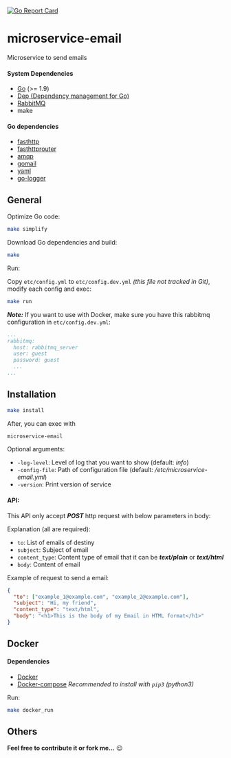 [![Go Report Card](https://goreportcard.com/badge/github.com/savsgio/microservice-email)](https://goreportcard.com/report/github.com/savsgio/microservice-email)

microservice-email
==================

Microservice to send emails


#### System Dependencies

- [Go](https://golang.org/dl/) (>= 1.9)
- [Dep (Dependency management for Go)](https://golang.github.io/dep/)
- [RabbitMQ](https://www.rabbitmq.com/)
- make

#### Go dependencies

- [fasthttp](https://github.com/valyala/fasthttp)
- [fasthttprouter](https://github.com/buaazp/fasthttprouter)
- [amqp](https://github.com/streadway/amqp)
- [gomail](https://github.com/go-gomail/gomail)
- [yaml](https://github.com/go-yaml/yaml)
- [go-logger](https://github.com/savsgio/go-logger)


General
-------

Optimize Go code:
```bash
make simplify
```

Download Go dependencies and build:
```bash
make
```

Run:

Copy `etc/config.yml` to `etc/config.dev.yml` *(this file not tracked in Git)*, modify each config and exec:
```bash
make run
```

***Note:*** If you want to use with Docker, make sure you have this rabbitmq configuration in `etc/config.dev.yml`:
```yaml
...
rabbitmq:
  host: rabbitmq_server
  user: guest
  password: guest
  ...
...
```

Installation
------------

```bash
make install
```

After, you can exec with
```bash
microservice-email
```

Optional arguments:
- `-log-level`: Level of log that you want to show (default: *info*)
- `-config-file`: Path of configuration file (default: */etc/microservice-email.yml*)
- `-version`: Print version of service

#### API:

This API only accept ***POST*** http request with below parameters in body:

Explanation (all are required):

- `to`: List of emails of destiny
- `subject`: Subject of email
- `content_type`: Content type of email that it can be ***text/plain*** or ***text/html***
- `body`: Content of email

Example of request to send a email:

```json
{
  "to": ["example_1@example.com", "example_2@example.com"],
  "subject": "Hi, my friend",
  "content_type": "text/html",
  "body": "<h1>This is the body of my Email in HTML format</h1>"
}
```

Docker
------

#### Dependencies

- [Docker](https://www.docker.com/)
- [Docker-compose](https://docs.docker.com/compose/) *Recommended to install with `pip3` (python3)*

Run:
```bash
make docker_run
```

Others
------

**Feel free to contribute it or fork me...** :wink:
